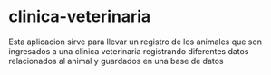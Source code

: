 # clinica-veterinaria
Esta aplicacion sirve para llevar un registro de los animales que son ingresados a una clinica veterinaria registrando diferentes datos relacionados al animal y guardados en una base de datos
